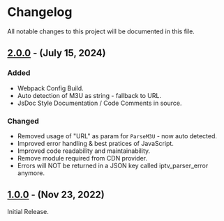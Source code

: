 # Changelog

All notable changes to this project will be documented in this file.

## [2.0.0] - (July 15, 2024)

### Added
- Webpack Config Build.
- Auto detection of M3U as string - fallback to URL.  
- JsDoc Style Documentation / Code Comments in source.
  
### Changed
- Removed usage of "URL" as param for `ParseM3U` - now auto detected.
- Improved error handling & best pratices of JavaScript.
- Improved code readability and maintainability.
- Remove module required from CDN provider.
- Errors will NOT be returned in a JSON key called iptv_parser_error anymore.

## [1.0.0] - (Nov 23, 2022)

Initial Release. 


<!--
These Markdown anchors provide a link to the diff for each release. They should be
updated any time a new release is cut.
-->
[2.0.0]: /v2.0.0
[1.0.0]: /v1.0.0
